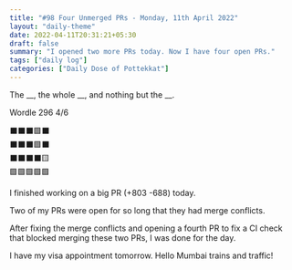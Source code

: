 ```yaml
---
title: "#98 Four Unmerged PRs - Monday, 11th April 2022"
layout: "daily-theme"
date: 2022-04-11T20:31:21+05:30
draft: false
summary: "I opened two more PRs today. Now I have four open PRs."
tags: ["daily log"]
categories: ["Daily Dose of Pottekkat"]
---
```


The __, the whole __, and nothing but the __.

Wordle 296 4/6

⬛⬛⬛🟩⬛\
⬛⬛⬛🟩⬛\
⬛⬛⬛⬛🟨\
🟩🟩🟩🟩🟩

I finished working on a big PR (+803 -688) today.

Two of my PRs were open for so long that they had merge conflicts.

After fixing the merge conflicts and opening a fourth PR to fix a CI check that blocked merging these two PRs, I was done for the day.

I have my visa appointment tomorrow. Hello Mumbai trains and traffic!
